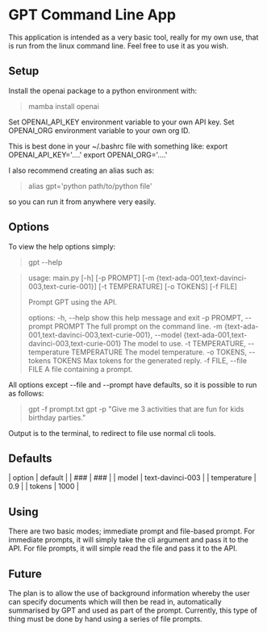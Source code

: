 # GPT Command Line App

This application is intended as a very basic tool, really for my own use, that is run from the linux command line. Feel free to use it as you wish.


## Setup

Install the openai package to a python environment with: 
> mamba install openai

Set OPENAI_API_KEY environment variable to your own API key.
Set OPENAI_ORG environment variable to your own org ID.

This is best done in your ~/.bashrc file with something like:
export OPENAI_API_KEY='....'
export OPENAI_ORG='....'

I also recommend creating an alias such as:
> alias gpt='python path/to/python file'

so you can run it from anywhere very easily. 

## Options
To view the help options simply:
> gpt --help

>usage: main.py [-h] [-p PROMPT] [-m {text-ada-001,text-davinci-003,text-curie-001}] [-t TEMPERATURE] [-o TOKENS] [-f FILE]
>
>Prompt GPT using the API.
>
>options:
>  -h, --help            show this help message and exit
>  -p PROMPT, --prompt PROMPT
>                        The full prompt on the command line.
>  -m {text-ada-001,text-davinci-003,text-curie-001}, --model {text-ada-001,text-davinci-003,text-curie-001}
>                        The model to use.
>  -t TEMPERATURE, --temperature TEMPERATURE
>                        The model temperature.
>  -o TOKENS, --tokens TOKENS
>                        Max tokens for the generated reply.
>  -f FILE, --file FILE  A file containing a prompt.

All options except --file and --prompt have defaults, so it is possible to run as follows:
> gpt -f prompt.txt
> gpt -p "Give me 3 activities that are fun for kids birthday parties."

Output is to the terminal, to redirect to file use normal cli tools.

## Defaults

| option | default |
| ### | ### |
| model | text-davinci-003 |
| temperature | 0.9 |
| tokens | 1000 |


## Using
There are two basic modes; immediate prompt and file-based prompt.
For immediate prompts, it will simply take the cli argument and pass it to the API.
For file prompts, it will simple read the file and pass it to the API.

## Future
The plan is to allow the use of background information whereby the user can specify documents which will then 
be read in, automatically summarised by GPT and used as part of the prompt. Currently, this type of thing must
be done by hand using a series of file prompts.

